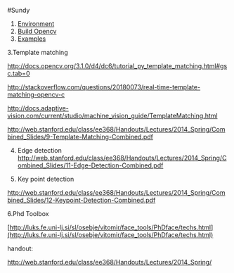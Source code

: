 #Sundy
1. [Environment](http://stackoverflow.com/questions/10901905/installing-opencv-2-4-3-in-visual-c-2010-express)
2. [Build Opencv](http://www.cnblogs.com/jliangqiu2016/p/5597501.html)
2. [Examples](http://opencvexamples.blogspot.com/p/learning-opencv-functions-step-by-step.html)

3.Template matching


http://docs.opencv.org/3.1.0/d4/dc6/tutorial_py_template_matching.html#gsc.tab=0

http://stackoverflow.com/questions/20180073/real-time-template-matching-opencv-c


http://docs.adaptive-vision.com/current/studio/machine_vision_guide/TemplateMatching.html

http://web.stanford.edu/class/ee368/Handouts/Lectures/2014_Spring/Combined_Slides/9-Template-Matching-Combined.pdf


4. Edge detection
http://web.stanford.edu/class/ee368/Handouts/Lectures/2014_Spring/Combined_Slides/11-Edge-Detection-Combined.pdf

5. Key point detection

http://web.stanford.edu/class/ee368/Handouts/Lectures/2014_Spring/Combined_Slides/12-Keypoint-Detection-Combined.pdf

6.Phd Toolbox

[http://luks.fe.uni-lj.si/sl/osebje/vitomir/face_tools/PhDface/techs.html](http://luks.fe.uni-lj.si/sl/osebje/vitomir/face_tools/PhDface/techs.html)

handout:

http://web.stanford.edu/class/ee368/Handouts/Lectures/2014_Spring/
